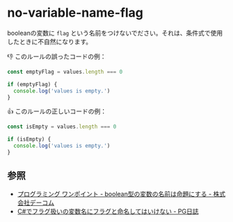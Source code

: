 # no-variable-name-flag

booleanの変数に `flag` という名前をつけないでださい。それは、条件式で使用したときに不自然になります。

:thumbsdown: このルールの誤ったコードの例：

```ts
const emptyFlag = values.length === 0

if (emptyFlag) {
  console.log('values is empty.')
}
```

:thumbsup: このルールの正しいコードの例：

```ts
const isEmpty = values.length === 0

if (isEmpty) {
  console.log('values is empty.')
}
```

## 参照

- [プログラミング ワンポイント - boolean型の変数の名前は命題にする - 株式会社デーコム](http://www.dcom-web.co.jp/technology/pgpoint1/)
- [C#でフラグ扱いの変数名にフラグと命名してはいけない - PG日誌](https://takap-tech.com/entry/2018/02/21/012100)
